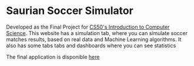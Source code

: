 # Saurian Soccer Simulator
Developed as the Final Project for [CS50's Introduction to Computer Science](https://learning.edx.org/course/course-v1:HarvardX+CS50+X/home). This website has a simulation tab, where you can simulate soccer matches results, based on real data and Machine Learning algorithms. It also has some tabs tabs and dashboards where you can see statistics 

The final application is disponible [here](http://saurian-soccer-simulator.herokuapp.com/)
